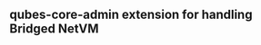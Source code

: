 qubes-core-admin extension for handling Bridged NetVM
---------------------------------------------------------------
